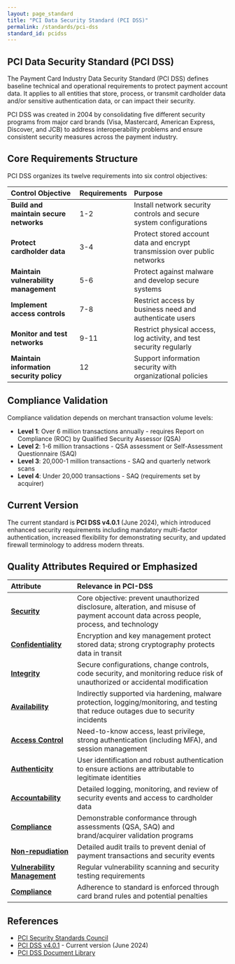 ```yaml
---
layout: page_standard
title: "PCI Data Security Standard (PCI DSS)"
permalink: /standards/pci-dss
standard_id: pcidss
---
```


## PCI Data Security Standard (PCI DSS)

The Payment Card Industry Data Security Standard (PCI DSS) defines baseline technical and operational requirements to protect payment account data. 
It applies to all entities that store, process, or transmit cardholder data and/or sensitive authentication data, or can impact their security.


PCI DSS was created in 2004 by consolidating five different security programs from major card brands (Visa, Mastercard, American Express, Discover, and JCB) to address interoperability problems and ensure consistent security measures across the payment industry.

## Core Requirements Structure

PCI DSS organizes its twelve requirements into six control objectives:

| Control Objective                        | Requirements | Purpose                                                                   |
| :--------------------------------------- | :----------- | :------------------------------------------------------------------------ |
| **Build and maintain secure networks**   | 1-2          | Install network security controls and secure system configurations        |
| **Protect cardholder data**              | 3-4          | Protect stored account data and encrypt transmission over public networks |
| **Maintain vulnerability management**    | 5-6          | Protect against malware and develop secure systems                        |
| **Implement access controls**            | 7-8          | Restrict access by business need and authenticate users                   |
| **Monitor and test networks**            | 9-11         | Restrict physical access, log activity, and test security regularly       |
| **Maintain information security policy** | 12           | Support information security with organizational policies                 |

## Compliance Validation

Compliance validation depends on merchant transaction volume levels:

- **Level 1**: Over 6 million transactions annually - requires Report on Compliance (ROC) by Qualified Security Assessor (QSA)
- **Level 2**: 1-6 million transactions - QSA assessment or Self-Assessment Questionnaire (SAQ)
- **Level 3**: 20,000-1 million transactions - SAQ and quarterly network scans
- **Level 4**: Under 20,000 transactions - SAQ (requirements set by acquirer)

## Current Version

The current standard is **PCI DSS v4.0.1** (June 2024), which introduced enhanced security requirements including mandatory multi-factor authentication, increased flexibility for demonstrating security, and updated firewall terminology to address modern threats.

## Quality Attributes Required or Emphasized

| Attribute | Relevance in PCI-DSS |
| :-------- | :------ |
| **[Security](/qualities/security)** | Core objective: prevent unauthorized disclosure, alteration, and misuse of payment account data across people, process, and technology |
| **[Confidentiality](/qualities/confidentiality)** | Encryption and key management protect stored data; strong cryptography protects data in transit |
| **[Integrity](/qualities/integrity)** | Secure configurations, change controls, code security, and monitoring reduce risk of unauthorized or accidental modification |
| **[Availability](/qualities/availability)** | Indirectly supported via hardening, malware protection, logging/monitoring, and testing that reduce outages due to security incidents |
| **[Access Control](/qualities/access-control)** | Need-to-know access, least privilege, strong authentication (including MFA), and session management |
| **[Authenticity](/qualities/authenticity)** | User identification and robust authentication to ensure actions are attributable to legitimate identities |
| **[Accountability](/qualities/accountability)** | Detailed logging, monitoring, and review of security events and access to cardholder data |
| **[Compliance](/qualities/compliance)** | Demonstrable conformance through assessments (QSA, SAQ) and brand/acquirer validation programs |                     |
| **[Non-repudiation](/qualities/non-repudiation)**  | Detailed audit trails to prevent denial of payment transactions and security events                     |
| **[Vulnerability Management](/qualities/vulnerability-management)** | Regular vulnerability scanning and security testing requirements   |
| **[Compliance](/qualities/compliance)**       | Adherence to standard is enforced through card brand rules and potential penalties                                    |

## References


- [PCI Security Standards Council](https://www.pcisecuritystandards.org/)
- [PCI DSS v4.0.1](https://docs-prv.pcisecuritystandards.org/PCI%20DSS/Standard/PCI-DSS-v4_0_1.pdf) - Current version (June 2024)
- [PCI DSS Document Library](https://www.pcisecuritystandards.org/document_library/?category=pcidss)

